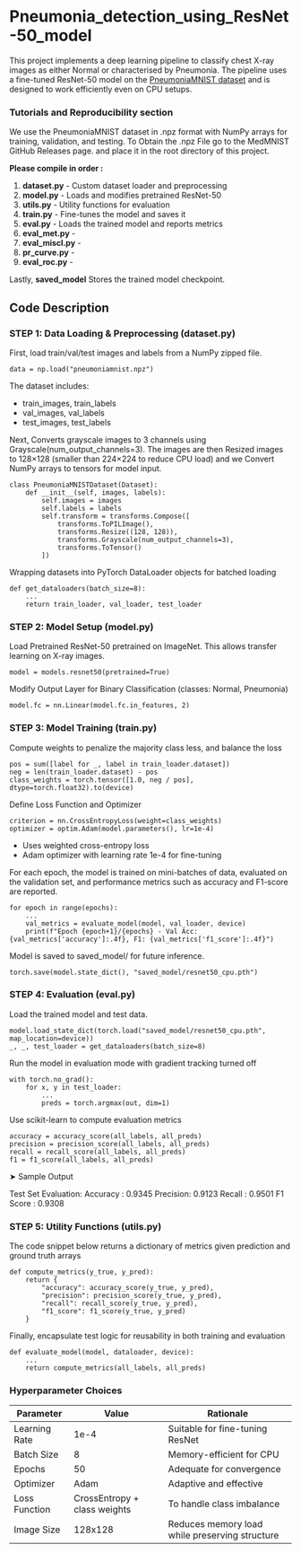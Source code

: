 # __Pneumonia_detection_using_ResNet-50_model__

This project implements a deep learning pipeline to classify chest X-ray images as either Normal or characterised by Pneumonia. The pipeline uses a fine-tuned ResNet-50 model on the [PneumoniaMNIST dataset](https://www.kaggle.com/datasets/rijulshr/pneumoniamnist/data) and is designed to work efficiently even on CPU setups.

### Tutorials and Reproducibility section
We use the PneumoniaMNIST dataset in .npz format with NumPy arrays for training, validation, and testing. To Obtain the .npz File go to the MedMNIST GitHub Releases page. and place it in the root directory of this project.

__Please compile in order :__
1. __dataset.py__ - Custom dataset loader and preprocessing
2. __model.py__ - Loads and modifies pretrained ResNet-50
3. __utils.py__ - Utility functions for evaluation
4. __train.py__ - Fine-tunes the model and saves it
5. __eval.py__ - Loads the trained model and reports metrics
6. __eval_met.py__ -
7. __eval_miscl.py__ -
8. __pr_curve.py__ -
9. __eval_roc.py__ -  

Lastly, __saved_model__ Stores the trained model checkpoint.

## Code Description

### STEP 1: Data Loading & Preprocessing (dataset.py)

First, load train/val/test images and labels from a NumPy zipped file.

```
data = np.load("pneumoniamnist.npz")
```

The dataset includes:

- train_images, train_labels
- val_images, val_labels
- test_images, test_labels

Next, Converts grayscale images to 3 channels using Grayscale(num_output_channels=3). The images are then Resized images to 128×128 (smaller than 224×224 to reduce CPU load) and we Convert NumPy arrays to tensors for model input.
```
class PneumoniaMNISTDataset(Dataset):
    def __init__(self, images, labels):
        self.images = images
        self.labels = labels
        self.transform = transforms.Compose([
            transforms.ToPILImage(),
            transforms.Resize((128, 128)),
            transforms.Grayscale(num_output_channels=3),
            transforms.ToTensor()
        ])
```

Wrapping datasets into PyTorch DataLoader objects for batched loading
```
def get_dataloaders(batch_size=8):
    ...
    return train_loader, val_loader, test_loader
```

### STEP 2: Model Setup (model.py)

Load Pretrained ResNet-50 pretrained on ImageNet. This allows transfer learning on X-ray images.
```
model = models.resnet50(pretrained=True)
```

Modify Output Layer for Binary Classification (classes: Normal, Pneumonia)
```
model.fc = nn.Linear(model.fc.in_features, 2)
``` 

### STEP 3: Model Training (train.py)

Compute weights to penalize the majority class less, and balance the loss
```
pos = sum([label for _, label in train_loader.dataset])
neg = len(train_loader.dataset) - pos
class_weights = torch.tensor([1.0, neg / pos], dtype=torch.float32).to(device)
```

Define Loss Function and Optimizer
```
criterion = nn.CrossEntropyLoss(weight=class_weights)
optimizer = optim.Adam(model.parameters(), lr=1e-4)
```

- Uses weighted cross-entropy loss
- Adam optimizer with learning rate 1e-4 for fine-tuning

For each epoch, the model is trained on mini-batches of data, evaluated on the validation set, and performance metrics such as accuracy and F1-score are reported.
```
for epoch in range(epochs):
    ...
    val_metrics = evaluate_model(model, val_loader, device)
    print(f"Epoch {epoch+1}/{epochs} - Val Acc: {val_metrics['accuracy']:.4f}, F1: {val_metrics['f1_score']:.4f}")
```

Model is saved to saved_model/ for future inference.
```
torch.save(model.state_dict(), "saved_model/resnet50_cpu.pth")
```

### STEP 4: Evaluation (eval.py)

Load the trained model and test data.
```
model.load_state_dict(torch.load("saved_model/resnet50_cpu.pth", map_location=device))
_, _, test_loader = get_dataloaders(batch_size=8)
```

Run the model in evaluation mode with gradient tracking turned off
```
with torch.no_grad():
    for x, y in test_loader:
        ...
        preds = torch.argmax(out, dim=1)
```

Use scikit-learn to compute evaluation metrics
```
accuracy = accuracy_score(all_labels, all_preds)
precision = precision_score(all_labels, all_preds)
recall = recall_score(all_labels, all_preds)
f1 = f1_score(all_labels, all_preds)
```

➤ Sample Output

Test Set Evaluation:
  Accuracy : 0.9345
  Precision: 0.9123
  Recall   : 0.9501
  F1 Score : 0.9308
  
### STEP 5: Utility Functions (utils.py)

The code snippet below returns a dictionary of metrics given prediction and ground truth arrays
```
def compute_metrics(y_true, y_pred):
    return {
        "accuracy": accuracy_score(y_true, y_pred),
        "precision": precision_score(y_true, y_pred),
        "recall": recall_score(y_true, y_pred),
        "f1_score": f1_score(y_true, y_pred)
    }
```

Finally, encapsulate test logic for reusability in both training and evaluation
```
def evaluate_model(model, dataloader, device):
    ...
    return compute_metrics(all_labels, all_preds)
```

### Hyperparameter Choices

| __Parameter__ |	__Value__	| __Rationale__ |
|-----------|-------|-----------|
| Learning Rate |	1e-4 | Suitable for fine-tuning ResNet |
| Batch Size	| 8 |	Memory-efficient for CPU |
| Epochs	| 50	| Adequate for convergence |
| Optimizer |	Adam	| Adaptive and effective |
| Loss Function |	CrossEntropy + class weights |	To handle class imbalance |
| Image Size	| 128x128	| Reduces memory load while preserving structure |

